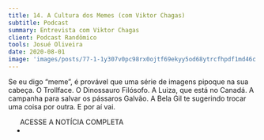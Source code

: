 ```yaml
---
title: 14. A Cultura dos Memes (com Viktor Chagas)
subtitle: Podcast
summary: Entrevista com Viktor Chagas
client: Podcast Randômico
tools: Josué Oliveira
date: 2020-08-01
image: 'images/posts/77-1-1y307v0pc98rx0ojtf69ekyy5od68ytrcfhpdf1md46c.png'
---
```


Se eu digo “meme”, é provável que uma série de imagens pipoque na sua cabeça. O Trollface. O Dinossauro Filósofo. A Luiza, que está no Canadá. A campanha para salvar os pássaros Galvão. A Bela Gil te sugerindo trocar uma coisa por outra. E por aí vai.

<div class="post__share"><ul class="share__list list-reset">ACESSE A NOTÍCIA COMPLETA<li class="share__item" style="margin-left: 10px"><a class="share__link share__facebook" style="background: #fa5657" href="https://open.spotify.com/episode/0BEx3lwD6BmQd7mozDBH4g?si=n-u6B6XARyGWEfH7l1JBiw&nd=1&dlsi=761d9ac681ca4e4b" title="Link" rel="nofollow"><i class="fa-solid fa-link"></i></a></li></ul></div>
<!-- <div class="gallery-box"><div class="gallery"><img src="/clipping/images/example-1.jpg" loading="lazy" alt="Project"><img src="/clipping/images/example-2.jpg" loading="lazy" alt="Project"></div><em>Gallery / <a href="https://www.freepik.com/" target="_blank">Freepic</a></em></div> -->